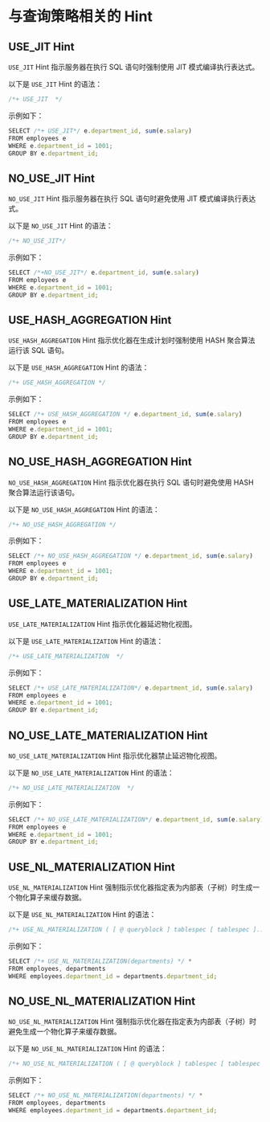 与查询策略相关的 Hint 
==================================



USE_JIT Hint 
------------------------

`USE_JIT` Hint 指示服务器在执行 SQL 语句时强制使用 JIT 模式编译执行表达式。

以下是 `USE_JIT` Hint 的语法：

```javascript
/*+ USE_JIT  */
```



示例如下：

```javascript
SELECT /*+ USE_JIT*/ e.department_id, sum(e.salary)
FROM employees e
WHERE e.department_id = 1001;
GROUP BY e.department_id;
```



NO_USE_JIT Hint 
---------------------------

`NO_USE_JIT` Hint 指示服务器在执行 SQL 语句时避免使用 JIT 模式编译执行表达式。

以下是 `NO_USE_JIT` Hint 的语法：

```javascript
/*+ NO_USE_JIT*/
```



示例如下：

```javascript
SELECT /*+NO_USE_JIT*/ e.department_id, sum(e.salary)
FROM employees e
WHERE e.department_id = 1001;
GROUP BY e.department_id;
```



USE_HASH_AGGREGATION Hint 
-------------------------------------

`USE_HASH_AGGREGATION` Hint 指示优化器在生成计划时强制使用 HASH 聚合算法运行该 SQL 语句。

以下是 `USE_HASH_AGGREGATION` Hint 的语法：

```javascript
/*+ USE_HASH_AGGREGATION */
```



示例如下：

```javascript
SELECT /*+ USE_HASH_AGGREGATION */ e.department_id, sum(e.salary)
FROM employees e
WHERE e.department_id = 1001;
GROUP BY e.department_id;
```



NO_USE_HASH_AGGREGATION Hint 
----------------------------------------

`NO_USE_HASH_AGGREGATION` Hint 指示优化器在执行 SQL 语句时避免使用 HASH 聚合算法运行该语句。

以下是 `NO_USE_HASH_AGGREGATION` Hint 的语法：

```javascript
/*+ NO_USE_HASH_AGGREGATION */
```



示例如下：

```javascript
SELECT /*+ NO_USE_HASH_AGGREGATION */ e.department_id, sum(e.salary)
FROM employees e
WHERE e.department_id = 1001;
GROUP BY e.department_id;
```



USE_LATE_MATERIALIZATION Hint 
-----------------------------------------

`USE_LATE_MATERIALIZATION` Hint 指示优化器延迟物化视图。

以下是 `USE_LATE_MATERIALIZATION` Hint 的语法：

```javascript
/*+ USE_LATE_MATERIALIZATION  */
```



示例如下：

```javascript
SELECT /*+ USE_LATE_MATERIALIZATION*/ e.department_id, sum(e.salary)
FROM employees e
WHERE e.department_id = 1001;
GROUP BY e.department_id;
```



NO_USE_LATE_MATERIALIZATION Hint 
--------------------------------------------

`NO_USE_LATE_MATERIALIZATION` Hint 指示优化器禁止延迟物化视图。

以下是 `NO_USE_LATE_MATERIALIZATION` Hint 的语法：

```javascript
/*+ NO_USE_LATE_MATERIALIZATION  */
```



示例如下：

```javascript
SELECT /*+ NO_USE_LATE_MATERIALIZATION*/ e.department_id, sum(e.salary)
FROM employees e
WHERE e.department_id = 1001;
GROUP BY e.department_id;
```



USE_NL_MATERIALIZATION Hint 
---------------------------------------

`USE_NL_MATERIALIZATION` Hint 强制指示优化器指定表为内部表（子树）时生成一个物化算子来缓存数据。

以下是 `USE_NL_MATERIALIZATION` Hint 的语法：

```javascript
/*+ USE_NL_MATERIALIZATION ( [ @ queryblock ] tablespec [ tablespec ]... ) */
```



示例如下：

```javascript
SELECT /*+ USE_NL_MATERIALIZATION(departments) */ * 
FROM employees, departments 
WHERE employees.department_id = departments.department_id;
```



NO_USE_NL_MATERIALIZATION Hint 
------------------------------------------

`NO_USE_NL_MATERIALIZATION` Hint 强制指示优化器在指定表为内部表（子树）时避免生成一个物化算子来缓存数据。

以下是 `NO_USE_NL_MATERIALIZATION` Hint 的语法：

```javascript
/*+ NO_USE_NL_MATERIALIZATION ( [ @ queryblock ] tablespec [ tablespec ]... ) */
```



示例如下：

```javascript
SELECT /*+ NO_USE_NL_MATERIALIZATION(departments) */ * 
FROM employees, departments 
WHERE employees.department_id = departments.department_id;
```


